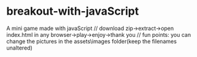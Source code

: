# breakout-with-javaScript
A mini game made with javaScript
// download zip->extract->open index.html in any browser->play->enjoy->thank you
// fun points: you can change the pictures in the assets\images folder(keep the filenames unaltered)
